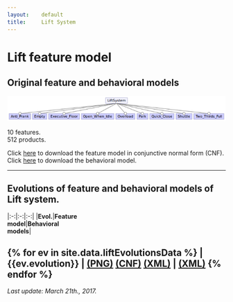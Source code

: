 ```yaml
---
layout:    default
title:     Lift System
---
```

# Lift feature model

## Original feature and behavioral models

![lift feature model][fmLift]

10 features.  
512 products.

Click [here][cnfLift] to download the feature model in conjunctive normal form (CNF).
Click [here][bhvLift] to download the behavioral model.

---

## Evolutions of feature and behavioral models of Lift system.

|:-:|:-:|:-:|
|**Evol.**|**Feature<br>model**|**Behavioral<br>models**|


{% for ev in site.data.liftEvolutionsData %}
| {{ev.evolution}} | <a href="{{ev.fmImage}}">(PNG)</a> <a href="{{ev.cnfFile}}">(CNF)</a> <a href="{{ev.xmlFmFile}}">(XML)</a> | <a href="{{ev.behavioralFile}}">(XML)</a>
{% endfor %}
---
_Last update: March 21th., 2017._


[fmLift]:  ../../assets/fmLift.png
[cnfLift]: CNF_lift.txt
[bhvLift]: uml_lift.tar.gz










<script>
  (function(i,s,o,g,r,a,m){i['GoogleAnalyticsObject']=r;i[r]=i[r]||function(){
  (i[r].q=i[r].q||[]).push(arguments)},i[r].l=1*new Date();a=s.createElement(o),
  m=s.getElementsByTagName(o)[0];a.async=1;a.src=g;m.parentNode.insertBefore(a,m)
  })(window,document,'script','https://www.google-analytics.com/analytics.js','ga');

  ga('create', 'UA-91211747-1', 'auto');
  ga('send', 'pageview');

</script>

